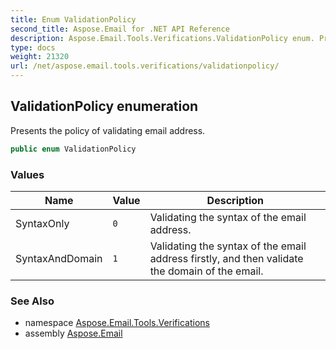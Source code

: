 ```yaml
---
title: Enum ValidationPolicy
second_title: Aspose.Email for .NET API Reference
description: Aspose.Email.Tools.Verifications.ValidationPolicy enum. Presents the policy of validating email address
type: docs
weight: 21320
url: /net/aspose.email.tools.verifications/validationpolicy/
---
```

## ValidationPolicy enumeration

Presents the policy of validating email address.

```csharp
public enum ValidationPolicy
```

### Values

| Name | Value | Description |
| --- | --- | --- |
| SyntaxOnly | `0` | Validating the syntax of the email address. |
| SyntaxAndDomain | `1` | Validating the syntax of the email address firstly, and then validate the domain of the email. |

### See Also

* namespace [Aspose.Email.Tools.Verifications](../../aspose.email.tools.verifications/)
* assembly [Aspose.Email](../../)


